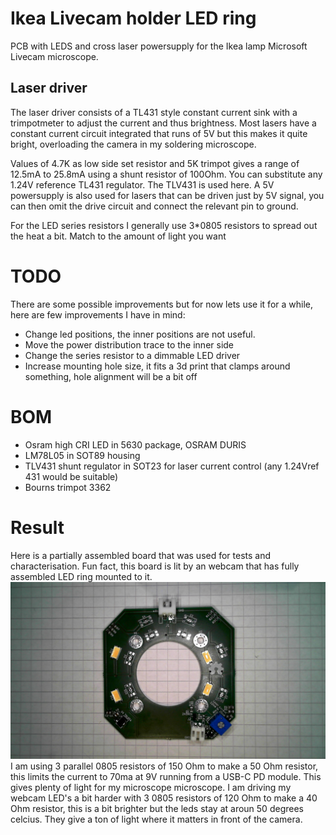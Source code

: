 # Ikea Livecam holder LED ring
PCB with LEDS and cross laser powersupply for the Ikea lamp Microsoft Livecam microscope.
## Laser driver
The laser driver consists of a TL431 style constant current sink with a trimpotmeter to adjust the current and thus brightness. Most lasers have a constant current circuit integrated that runs of 5V but this makes it quite bright, overloading the camera in my soldering microscope. 

Values of 4.7K as low side set resistor and 5K trimpot gives a range of 12.5mA to 25.8mA using a shunt resistor of 100Ohm. You can substitute any 1.24V reference TL431 regulator. The TLV431 is used here. A 5V powersupply is also used for lasers that can be driven just by 5V signal, you can then omit the drive circuit and connect the relevant pin to ground.

For the LED series resistors I generally use 3*0805 resistors to spread out the heat a bit. Match to the amount of light you want
# TODO
There are some possible improvements but for now lets use it for a while, here are few improvements I have in mind:
* Change led positions, the inner positions are not useful.
* Move the power distribution trace to the inner side
* Change the series resistor to a dimmable LED driver
* Increase mounting hole size, it fits a 3d print that clamps around something, hole alignment will be a bit off
# BOM
* Osram high CRI LED in 5630 package, OSRAM DURIS
* LM78L05 in SOT89 housing
* TLV431 shunt regulator in SOT23 for laser current control (any 1.24Vref 431 would be suitable)
* Bourns trimpot 3362
# Result
Here is a partially assembled board that was used for tests and characterisation. Fun fact, this board is lit by an webcam that has fully assembled LED ring mounted to it.
![Top view](readme_files/top_view.jpg)
I am using 3 parallel 0805 resistors of 150 Ohm to make a 50 Ohm resistor, this limits the current to 70ma at 9V running from a USB-C PD module. This gives plenty of light for my microscope microscope. I am driving my webcam LED's a bit harder with 3 0805 resistors of 120 Ohm to make a 40 Ohm resistor, this is a bit brighter but the leds stay at aroun 50 degrees celcius. They give a ton of light where it matters in front of the camera.

